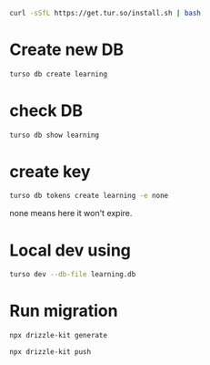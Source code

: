 ```bash
curl -sSfL https://get.tur.so/install.sh | bash

```

# Create new DB

```bash
turso db create learning
```

# check DB

```bash
turso db show learning
```

# create key

```bash
turso db tokens create learning -e none
```

none means here it won't expire.

# Local dev using

```bash
turso dev --db-file learning.db
```

# Run migration

```bash
npx drizzle-kit generate

npx drizzle-kit push
```

